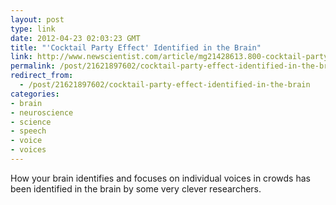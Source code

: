 ```yaml
---
layout: post
type: link
date: 2012-04-23 02:03:23 GMT
title: "'Cocktail Party Effect' Identified in the Brain"
link: http://www.newscientist.com/article/mg21428613.800-cocktail-party-effect-identified-in-the-brain.html?full=true&print=true
permalink: /post/21621897602/cocktail-party-effect-identified-in-the-brain
redirect_from: 
  - /post/21621897602/cocktail-party-effect-identified-in-the-brain
categories:
- brain
- neuroscience
- science
- speech
- voice
- voices
---
```

<p>How your brain identifies and focuses on individual voices in crowds has been identified in the brain by some very clever researchers.</p>